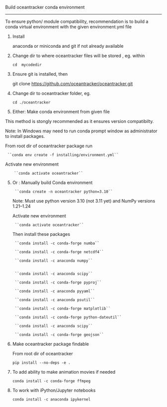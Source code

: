 
Build oceantracker conda environment
________________________________________

To ensure python/ module compatibility, recommendation is to build a conda virtual environment with the given environment.yml file



1. Install 
    
    anaconda or miniconda and git if not already available


1. Change dir to where oceantracker files will be stored , eg. within

    ``cd  mycodedir``

2. Ensure git is installed, then 

    git clone https://github.com/oceantracker/oceantracker.git

3. Change dir to oceantracker folder, eg.

    ``cd ./oceantracker``


4. Either: Make conda  environment from given file

This method is stongly recommended as it ensures version compatibilty. 

Note: In Windows may need to run conda prompt window as administrator to install packages.

   From root dir of oceantracker package run 
     
     ``conda env create -f installing/environment.yml``
    
   Activate new environment

        ``conda activate oceantracker``

    
5. Or : Manually build Conda environment

        ``conda create -n oceantracker python=3.10`` 

    Note: Must use python version 3.10 (not 3.11 yet) and NumPy versions 1.21–1.24

    Activate new environment

        ``conda activate oceantracker``
   
   Then install these packages

        ``conda install -c conda-forge numba``

        ``conda install -c conda-forge netcdf4``
   
        ``conda install -c anaconda numpy``
   
        
        ``conda install -c anaconda scipy``

        ``conda install -c conda-forge pyproj``

        ``conda install -c anaconda pyyaml``

        ``conda install -c anaconda psutil``

        ``conda install -c conda-forge matplotlib``

        ``conda install -c conda-forge python-dateutil``

        ``conda install -c anaconda scipy``

        ``conda install -c conda-forge geojson``
 


6. Make oceantracker package findable
   
   From root dir of oceantracker 

   ``pip install --no-deps -e .`` 

8. To add ability to make animation movies if needed

   ``conda install -c conda-forge ffmpeg``

9. To work with iPython/Jupyter notebooks

   ``conda install -c anaconda ipykernel``